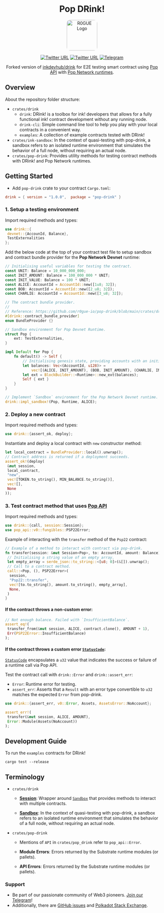 <div align="center"> 
<h1>Pop DRink!</h1>

<a href="r0gue.io"><img width="100px" style="border-radius:10px;" src="https://github.com/user-attachments/assets/96830651-c3db-412a-9cb4-6fcd8ea6231b" alt="R0GUE Logo" /></a>

[![Twitter URL](https://img.shields.io/twitter/follow/Pop?style=social)](https://x.com/onpopio/)
[![Twitter URL](https://img.shields.io/twitter/follow/R0GUE?style=social)](https://twitter.com/gor0gue)
[![Telegram](https://img.shields.io/badge/Telegram-gray?logo=telegram)](https://t.me/onpopio)

Forked version of [inkdevhub/drink](https://github.com/inkdevhub/drink) for E2E testing smart contract using [Pop API](https://github.com/r0gue-io/pop-node/tree/main/pop-api) with [Pop Network runtimes](https://github.com/r0gue-io/pop-node/tree/main/runtime).

</div>

## Overview

About the repository folder structure:

- `crates/drink`
  - `drink`: DRink! is a toolbox for ink! developers that allows for a fully functional ink! contract development without any running node.
  - `drink-cli`: Simple command line tool to help you play with your local contracts in a convenient way.
  - `examples`: A collection of example contracts tested with DRink!
- `crates/ink-sandbox`: In the context of quasi-testing with pop-drink, a sandbox refers to an isolated runtime environment that simulates the behavior of a full node, without requiring an actual node.
- `crates/pop-drink`: Provides utility methods for testing contract methods with DRink! and Pop Network runtimes.

## Getting Started

- Add `pop-drink` crate to your contract `Cargo.toml`:

```toml
drink = { version = "1.0.0",  package = "pop-drink" }
```

### 1. Setup a testing environment

Import required methods and types:

```rs
use drink::{
 devnet::{AccounId, Balance},
 TestExternalities
};
```

Add the below code at the top of your contract test file to setup sandbox and contract bundle provider for the **Pop Network Devnet** runtime:

```rs
// Initialising useful variables for testing the contract.
const UNIT: Balance = 10_000_000_000;
const INIT_AMOUNT: Balance = 100_000_000 * UNIT;
const INIT_VALUE: Balance = 100 * UNIT;
const ALICE: AccountId = AccountId::new([1u8; 32]);
const BOB: AccountId = AccountId::new([2_u8; 32]);
const CHARLIE: AccountId = AccountId::new([3_u8; 32]);

// The contract bundle provider.
//
// Reference: https://github.com/r0gue-io/pop-drink/blob/main/crates/drink/drink/test-macro/src/lib.rs
#[drink::contract_bundle_provider]
enum BundleProvider {}

// Sandbox environment for Pop Devnet Runtime.
struct Pop {
	ext: TestExternalities,
}

impl Default for Pop {
	fn default() -> Self {
		// Initialising genesis state, providing accounts with an initial balance.
		let balances: Vec<(AccountId, u128)> =
			vec![(ALICE, INIT_AMOUNT), (BOB, INIT_AMOUNT), (CHARLIE, INIT_AMOUNT)];
		let ext = BlockBuilder::<Runtime>::new_ext(balances);
		Self { ext }
	}
}

// Implement `Sandbox` environment for the Pop Network Devnet runtime.
drink::impl_sandbox!(Pop, Runtime, ALICE);
```

### 2. Deploy a new contract

Import required methods and types:

```rs
use drink::{assert_ok, deploy};
```

Instantiate and deploy a local contract with `new` constructor method:

```rs
let local_contract = BundleProvider::local().unwrap();
// Contract address is returned if a deployment succeeds.
assert_ok!(deploy(
 &mut session,
 local_contract,
 "new",
 vec![TOKEN.to_string(), MIN_BALANCE.to_string()],
 vec![],
 None
));
```

### 3. Test contract method that uses [Pop API](https://github.com/r0gue-io/pop-node/tree/main/pop-api)

Import required methods and types:

```rs
use drink::{call, session::Session};
use pop_api::v0::fungibles::PSP22Error;
```

Example of interacting with the `transfer` method of the `Psp22` contract:

```rs
// Example of a method to interact with contract via pop-drink.
fn transfer(session: &mut Session<Pop>, to: AccountId, amount: Balance) -> Result<(), PSP22Error> {
 // Initialising a string value of an empty array.
 let empty_array = serde_json::to_string::<[u8; 0]>(&[]).unwrap();
 // Call to a contract method.
 call::<Pop, (), PSP22Error>(
  session,
  "Psp22::transfer",
  vec![to.to_string(), amount.to_string(), empty_array],
  None,
 )
}
```

#### If the contract throws a non-custom error:

```rs
// Not enough balance. Failed with `InsufficientBalance`.
assert_eq!(
 transfer_from(&mut session, ALICE, contract.clone(), AMOUNT + 1),
 Err(PSP22Error::InsufficientBalance)
);
```

#### If the contract throws a custom error [`StatusCode`](https://github.com/r0gue-io/pop-node/blob/main/pop-api/src/lib.rs#L33):

[`StatusCode`](https://github.com/r0gue-io/pop-node/blob/main/pop-api/src/lib.rs#L33) encapsulates a `u32` value that indicates the success or failure of a runtime call via Pop API.

Test the contract call with `drink::Error` and `drink::assert_err`:

- `Error`: Runtime error for testing.
- `assert_err`: Asserts that a `Result` with an error type convertible to `u32` matches the expected `Error` from pop-drink.

```rs
use drink::{assert_err, v0::Error, Assets, AssetsError::NoAccount};

assert_err!(
 transfer(&mut session, ALICE, AMOUNT),
 Error::Module(Assets(NoAccount))
);
```

## Development Guide

To run the `examples` contracts for DRink!

```
cargo test --release
```

## Terminology

- `crates/drink`

  - **[Session](https://github.com/r0gue-io/pop-drink/blob/main/crates/drink/drink/src/session.rs)**: Wrapper around [`Sandbox`](https://github.com/r0gue-io/pop-drink/blob/main/crates/ink-sandbox/src/lib.rs) that provides methods to interact with multiple contracts.

  - **[Sandbox](https://github.com/r0gue-io/pop-drink/blob/main/crates/ink-sandbox/src/lib.rs)**: In the context of quasi-testing with pop-drink, a sandbox refers to an isolated runtime environment that simulates the behavior of a full node, without requiring an actual node.

- `crates/pop-drink`

  - Mentions of `API` in `crates/pop_drink` refer to `pop_api::Error`.

  - **Module Errors**: Errors returned by the Substrate runtime modules (or pallets).

  - **API Errors**: Errors returned by the Substrate runtime modules (or pallets).

### Support

- Be part of our passionate community of Web3 pioneers. [Join our Telegram](https://t.me/onpopio)!
- Additionally, there are [GitHub issues](https://github.com/r0gue-io/pop-drink/issues) and
  [Polkadot Stack Exchange](https://polkadot.stackexchange.com/).
